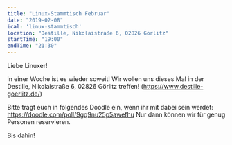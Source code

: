 ```yaml
---
title: "Linux-Stammtisch Februar"
date: "2019-02-08"
ical: 'linux-stammtisch'
location: "Destille, Nikolaistraße 6, 02826 Görlitz"
startTime: "19:00"
endTime: "21:30"
---
```


Liebe Linuxer!

in einer Woche ist es wieder soweit!
Wir wollen uns dieses Mal in der Destille, Nikolaistraße 6, 02826 Görlitz treffen! (https://www.destille-goerlitz.de/)

Bitte tragt euch in folgendes Doodle ein, wenn ihr mit dabei sein werdet: https://doodle.com/poll/9gq9nu25p5awefhu
Nur dann können wir für genug Personen reservieren.

Bis dahin!
